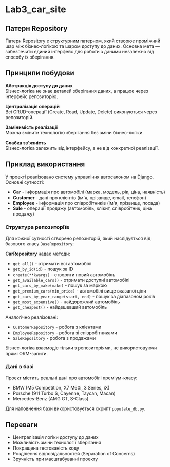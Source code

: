 # Lab3_car_site

## Патерн Repository

Патерн Repository є структурним патерном, який створює проміжний шар між бізнес-логікою та шаром доступу до даних. Основна мета — забезпечити єдиний інтерфейс для роботи з даними незалежно від способу їх зберігання.

## Принципи побудови

**Абстракція доступу до даних**  
Бізнес-логіка не знає деталей зберігання даних, а працює через інтерфейс репозиторію.

**Централізація операцій**  
Всі CRUD-операції (Create, Read, Update, Delete) виконуються через репозиторій.

**Замінимість реалізації**  
Можна змінити технологію зберігання без зміни бізнес-логіки.

**Слабка зв'язність**  
Бізнес-логіка залежить від інтерфейсу, а не від конкретної реалізації.

## Приклад використання

У проекті реалізовано систему управління автосалоном на Django. Основні сутності:

- **Car** - інформація про автомобілі (марка, модель, рік, ціна, наявність)
- **Customer** - дані про клієнтів (ім'я, прізвище, email, телефон)
- **Employee** - інформація про співробітників (ім'я, прізвище, посада)
- **Sale** - операції продажу (автомобіль, клієнт, співробітник, ціна продажу)

### Структура репозиторіїв

Для кожної сутності створено репозиторій, який наслідується від базового класу `BaseRepository`:

**CarRepository** надає методи:
- `get_all()` - отримати всі автомобілі
- `get_by_id(id)` - пошук за ID
- `create(**kwargs)` - створити новий автомобіль
- `get_available_cars()` - отримати доступні автомобілі
- `get_cars_by_make(make)` - пошук за маркою
- `get_premium_cars(min_price)` - автомобілі вище вказаної ціни
- `get_cars_by_year_range(start, end)` - пошук за діапазоном років
- `get_most_expensive()` - найдорожчий автомобіль
- `get_cheapest()` - найдешевший автомобіль

Аналогічно реалізовані:
- `CustomerRepository` - робота з клієнтами
- `EmployeeRepository` - робота зі співробітниками
- `SaleRepository` - робота з продажами

Бізнес-логіка взаємодіє тільки з репозиторіями, не використовуючи прямі ORM-запити.

### Дані в базі

Проект містить реальні дані про автомобілі преміум-класу:
- BMW (M5 Competition, X7 M60i, 3 Series, iX)
- Porsche (911 Turbo S, Cayenne, Taycan, Macan)
- Mercedes-Benz (AMG GT, S-Class)

Для наповнення бази використовується скрипт `populate_db.py`.

## Переваги

- Централізація логіки доступу до даних
- Можливість зміни технології зберігання
- Покращена тестованість коду
- Розділення відповідальностей (Separation of Concerns)
- Зручність при масштабуванні проекту

